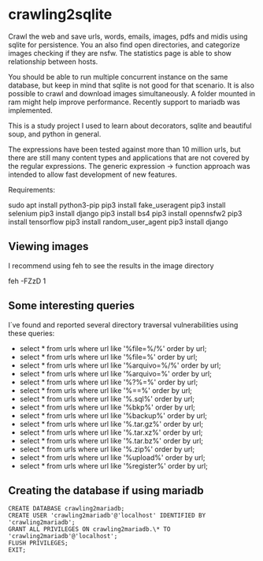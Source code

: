 # crawling2sqlite
Crawl the web and save urls, words, emails, images, pdfs and midis using sqlite for persistence. You an also find open directories, and categorize images checking if they are nsfw. The statistics page is able to show relationship between hosts.

You should be able to run multiple concurrent instance on the same database, but keep in mind that sqlite is not good for that scenario. It is also possible to crawl and download images simultaneously. A folder mounted in ram might help improve performance. Recently support to mariadb was implemented.

This is a study project I used to learn about decorators, sqlite and beautiful soup, and python in general.

The expressions have been tested against more than 10 million urls, but there are still many content types and applications that are not covered by the regular expressions. The generic expression -> function approach was intended to allow fast development of new features.

Requirements:

sudo apt install python3-pip
pip3 install fake_useragent
pip3 install selenium
pip3 install django
pip3 install bs4
pip3 install opennsfw2
pip3 install tensorflow
pip3 install random_user_agent
pip3 install django

## Viewing images

I recommend using feh to see the results in the image directory

feh -FZzD 1

## Some interesting queries

I´ve found and reported several directory traversal vulnerabilities using these queries:

- select * from urls where url like '%file=%/%' order by url;
- select * from urls where url like '%file=%' order by url;
- select * from urls where url like '%arquivo=%/%' order by url;
- select * from urls where url like '%arquivo=%' order by url;
- select * from urls where url like '%?%=%' order by url;
- select * from urls where url like '%==%' order by url;
- select * from urls where url like '%.sql%' order by url;
- select * from urls where url like '%bkp%' order by url;
- select * from urls where url like '%backup%' order by url;
- select * from urls where url like '%.tar.gz%' order by url;
- select * from urls where url like '%.tar.xz%' order by url;
- select * from urls where url like '%.tar.bz%' order by url;
- select * from urls where url like '%.zip%' order by url;
- select * from urls where url like '%upload%' order by url;
- select * from urls where url like '%register%' order by url;

## Creating the database if using mariadb

```
CREATE DATABASE crawling2mariadb;  
CREATE USER 'crawling2mariadb'@'localhost' IDENTIFIED BY 'crawling2mariadb';  
GRANT ALL PRIVILEGES ON crawling2mariadb.\* TO 'crawling2mariadb'@'localhost';  
FLUSH PRIVILEGES;  
EXIT;
```
